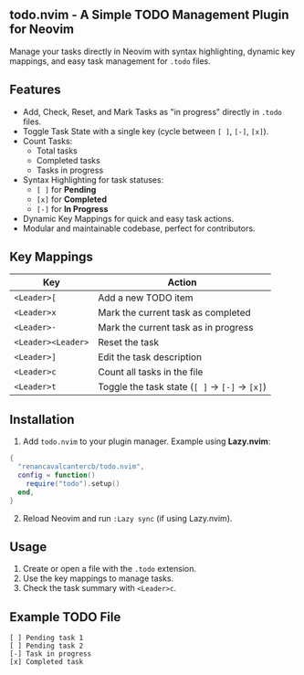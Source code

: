 todo.nvim - A Simple TODO Management Plugin for Neovim
-------------------------------------------------------

Manage your tasks directly in Neovim with syntax highlighting, dynamic key mappings, and easy task management for `.todo` files.

Features
--------

- Add, Check, Reset, and Mark Tasks as "in progress" directly in `.todo` files.
- Toggle Task State with a single key (cycle between `[ ]`, `[-]`, `[x]`).
- Count Tasks:
  - Total tasks
  - Completed tasks
  - Tasks in progress
- Syntax Highlighting for task statuses:
  - `[ ]` for **Pending**
  - `[x]` for **Completed**
  - `[-]` for **In Progress**
- Dynamic Key Mappings for quick and easy task actions.
- Modular and maintainable codebase, perfect for contributors.

Key Mappings
------------

| Key              | Action                          |
|------------------|---------------------------------|
| `<Leader>[`      | Add a new TODO item             |
| `<Leader>x`      | Mark the current task as completed |
| `<Leader>-`      | Mark the current task as in progress |
| `<Leader><Leader>` | Reset the task                |
| `<Leader>]`      | Edit the task description       |
| `<Leader>c`      | Count all tasks in the file     |
| `<Leader>t`      | Toggle the task state (`[ ]` → `[-]` → `[x]`) |

Installation
-------------

1. Add `todo.nvim` to your plugin manager. Example using **Lazy.nvim**:

```lua
{
  "renancavalcantercb/todo.nvim",
  config = function()
    require("todo").setup()
  end,
}
```

2. Reload Neovim and run `:Lazy sync` (if using Lazy.nvim).

Usage
-----

1. Create or open a file with the `.todo` extension.
2. Use the key mappings to manage tasks.
3. Check the task summary with `<Leader>c`.

Example TODO File
-----------------

```plaintext
[ ] Pending task 1
[ ] Pending task 2
[-] Task in progress
[x] Completed task
```
